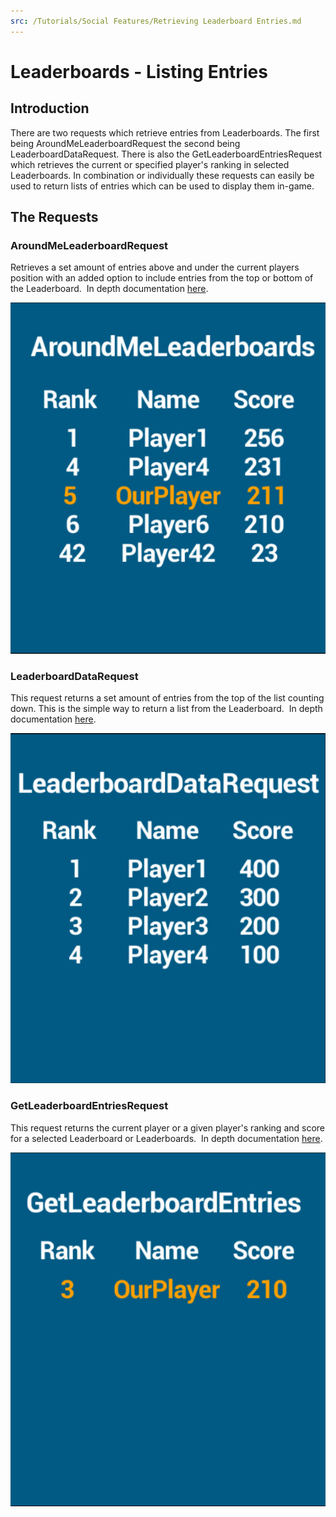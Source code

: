 ```yaml
---
src: /Tutorials/Social Features/Retrieving Leaderboard Entries.md
---
```


# Leaderboards - Listing Entries

## Introduction

There are two requests which retrieve entries from Leaderboards. The first being AroundMeLeaderboardRequest the second being LeaderboardDataRequest. There is also the GetLeaderboardEntriesRequest which retrieves the current or specified player's ranking in selected Leaderboards. In combination or individually these requests can easily be used to return lists of entries which can be used to display them in-game.

## The Requests

### AroundMeLeaderboardRequest

Retrieves a set amount of entries above and under the current players position with an added option to include entries from the top or bottom of the Leaderboard.  In depth documentation [here](https://api.gamesparks.net/?jsonsdk#aroundmeleaderboardrequest).

![](img/Listing/1.png)

### LeaderboardDataRequest

This request returns a set amount of entries from the top of the list counting down. This is the simple way to return a list from the Leaderboard.  In depth documentation [here](https://api.gamesparks.net/?jsonsdk#leaderboarddatarequest).

![](img/Listing/2.png)

### GetLeaderboardEntriesRequest

This request returns the current player or a given player's ranking and score for a selected Leaderboard or Leaderboards.  In depth documentation [here](https://api.gamesparks.net/?jsonsdk#getleaderboardentriesrequest).

![](img/Listing/3.png)
